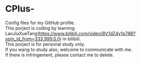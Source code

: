 # CPlus-
Config files for my GitHub profile.  
This porject is coding by learning LaoJiuXueTang(https://www.bilibili.com/video/BV1dZ4y1p78B?spm_id_from=333.999.0.0) in bilibili.  
This porject is for personal study only.  
If you wang to study also, welcome to communicate with me.  
If there is infringement, please contact me to delete.  
